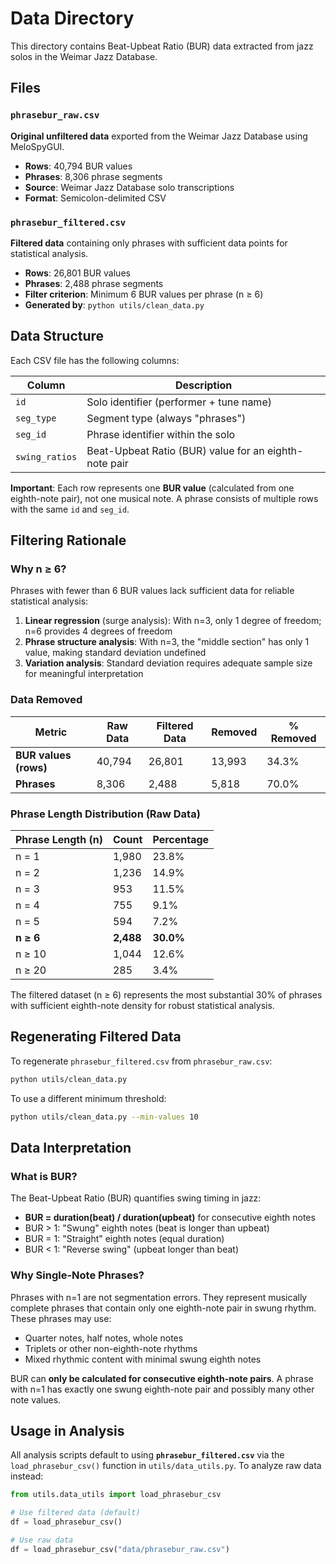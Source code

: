 # Data Directory

This directory contains Beat-Upbeat Ratio (BUR) data extracted from jazz solos in the Weimar Jazz Database.

## Files

### `phrasebur_raw.csv`
**Original unfiltered data** exported from the Weimar Jazz Database using MeloSpyGUI.

- **Rows**: 40,794 BUR values
- **Phrases**: 8,306 phrase segments
- **Source**: Weimar Jazz Database solo transcriptions
- **Format**: Semicolon-delimited CSV

### `phrasebur_filtered.csv`
**Filtered data** containing only phrases with sufficient data points for statistical analysis.

- **Rows**: 26,801 BUR values
- **Phrases**: 2,488 phrase segments
- **Filter criterion**: Minimum 6 BUR values per phrase (n ≥ 6)
- **Generated by**: `python utils/clean_data.py`

## Data Structure

Each CSV file has the following columns:

| Column | Description |
|--------|-------------|
| `id` | Solo identifier (performer + tune name) |
| `seg_type` | Segment type (always "phrases") |
| `seg_id` | Phrase identifier within the solo |
| `swing_ratios` | Beat-Upbeat Ratio (BUR) value for an eighth-note pair |

**Important**: Each row represents one **BUR value** (calculated from one eighth-note pair), not one musical note. A phrase consists of multiple rows with the same `id` and `seg_id`.

## Filtering Rationale

### Why n ≥ 6?

Phrases with fewer than 6 BUR values lack sufficient data for reliable statistical analysis:

1. **Linear regression** (surge analysis): With n=3, only 1 degree of freedom; n=6 provides 4 degrees of freedom
2. **Phrase structure analysis**: With n=3, the "middle section" has only 1 value, making standard deviation undefined
3. **Variation analysis**: Standard deviation requires adequate sample size for meaningful interpretation

### Data Removed

| Metric | Raw Data | Filtered Data | Removed | % Removed |
|--------|----------|---------------|---------|-----------|
| **BUR values (rows)** | 40,794 | 26,801 | 13,993 | 34.3% |
| **Phrases** | 8,306 | 2,488 | 5,818 | 70.0% |

### Phrase Length Distribution (Raw Data)

| Phrase Length (n) | Count | Percentage |
|-------------------|-------|------------|
| n = 1 | 1,980 | 23.8% |
| n = 2 | 1,236 | 14.9% |
| n = 3 | 953 | 11.5% |
| n = 4 | 755 | 9.1% |
| n = 5 | 594 | 7.2% |
| **n ≥ 6** | **2,488** | **30.0%** |
| n ≥ 10 | 1,044 | 12.6% |
| n ≥ 20 | 285 | 3.4% |

The filtered dataset (n ≥ 6) represents the most substantial 30% of phrases with sufficient eighth-note density for robust statistical analysis.

## Regenerating Filtered Data

To regenerate `phrasebur_filtered.csv` from `phrasebur_raw.csv`:

```bash
python utils/clean_data.py
```

To use a different minimum threshold:

```bash
python utils/clean_data.py --min-values 10
```

## Data Interpretation

### What is BUR?

The Beat-Upbeat Ratio (BUR) quantifies swing timing in jazz:
- **BUR = duration(beat) / duration(upbeat)** for consecutive eighth notes
- BUR > 1: "Swung" eighth notes (beat is longer than upbeat)
- BUR = 1: "Straight" eighth notes (equal duration)
- BUR < 1: "Reverse swing" (upbeat longer than beat)

### Why Single-Note Phrases?

Phrases with n=1 are not segmentation errors. They represent musically complete phrases that contain only one eighth-note pair in swung rhythm. These phrases may use:
- Quarter notes, half notes, whole notes
- Triplets or other non-eighth-note rhythms
- Mixed rhythmic content with minimal swung eighth notes

BUR can **only be calculated for consecutive eighth-note pairs**. A phrase with n=1 has exactly one swung eighth-note pair and possibly many other note values.

## Usage in Analysis

All analysis scripts default to using **`phrasebur_filtered.csv`** via the `load_phrasebur_csv()` function in `utils/data_utils.py`. To analyze raw data instead:

```python
from utils.data_utils import load_phrasebur_csv

# Use filtered data (default)
df = load_phrasebur_csv()

# Use raw data
df = load_phrasebur_csv("data/phrasebur_raw.csv")
```
